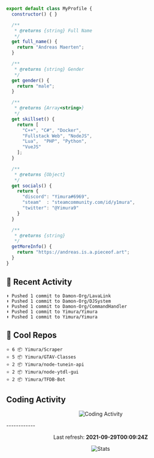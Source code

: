 ```js
export default class MyProfile {
  constructor() { }

  /**
   * @returns {string} Full Name
   */
  get full_name() {
    return "Andreas Maerten";
  }

  /**
   * @returns {string} Gender
   */
  get gender() {
    return "male";
  }

  /**
   * @returns {Array<string>}
   */
  get skillset() {
    return [
      "C++", "C#", "Docker",
      "Fullstack Web", "NodeJS",
      "Lua",  "PHP", "Python",
      "VueJS"
    ];
  }

  /**
   * @returns {Object}
   */
  get socials() {
    return {
      "discord": "Yimura#6969",
      "steam"  : "steamcommunity.com/id/y1mura",
      "twitter": "@Yimura9"
    }
  }

  /**
   * @returns {string}
   */
  getMoreInfo() {
    return "https://andreas.is.a.pieceof.art";
  }
}
```

## 🤹 Recent Activity
```
⬆️ Pushed 1 commit to Damon-Org/LavaLink
⬆️ Pushed 1 commit to Damon-Org/DJSystem
⬆️ Pushed 1 commit to Damon-Org/CommandHandler
⬆️ Pushed 1 commit to Yimura/Yimura
⬆️ Pushed 1 commit to Yimura/Yimura
```
## 🌟 Cool Repos
```
⭐️ 6 📦 Yimura/Scraper
⭐️ 5 📦 Yimura/GTAV-Classes
⭐️ 2 📦 Yimura/node-tunein-api
⭐️ 2 📦 Yimura/node-ytdl-gui
⭐️ 2 📦 Yimura/TFDB-Bot
```
## Coding Activity
<p align="center">
    <img alt="Coding Activity" src="https://wakatime.com/share/@Yimura/d28e6361-803a-4ea8-9d40-7440588330db.svg">
</p>
------------
<p align="center">
  Last refresh:
  <b>2021-09-29T00:09:24Z</b>
</p>
<p align="center">
  <img alt="Stats" src="https://github-readme-stats.vercel.app/api?username=Yimura&show_icons=true&title_color=fff&icon_color=ffff00&text_color=ccc&bg_color=222">
</p>
